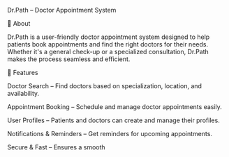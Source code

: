 

Dr.Path – Doctor Appointment System

📌 About

Dr.Path is a user-friendly doctor appointment system designed to help patients book appointments and find the right doctors for their needs. Whether it's a general check-up or a specialized consultation, Dr.Path makes the process seamless and efficient.

🚀 Features

Doctor Search – Find doctors based on specialization, location, and availability.

Appointment Booking – Schedule and manage doctor appointments easily.

User Profiles – Patients and doctors can create and manage their profiles.

Notifications & Reminders – Get reminders for upcoming appointments.

Secure & Fast – Ensures a smooth


